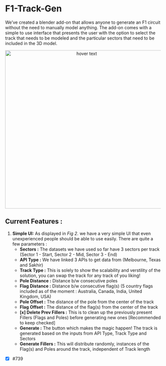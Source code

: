 # F1-Track-Gen
We’ve created a blender add-on that allows anyone to generate an F1 circuit without the need to manually model anything. The add-on comes with a simple to use interface that presents the user with the option to select the track that needs to be modeled and the particular sectors that need to be included in the 3D model.

<!-- Adding an image -->
<p align="center">
    <img src="https://yt3.ggpht.com/ytc/AKedOLSvLgntU68OOYUb-DPPQ48Bdh_tTDbhPBvXzXbc=s900-c-k-c0x00ffffff-no-rj" width="512" title="hover text"> 
</p>

## Current Features :
1. **Simple UI:**
As displayed in _Fig 2._ we have a very simple UI that even unexperienced people should be able to use easily. There are quite a few parameters :
    - **Sectors :** The datasets we have used so far have 3 sectors per track (Sector 1 - Start, Sector 2 - Mid, Sector 3 - End)
    - **API Type :** We have linked 3 APIs to get data from (Melbourne, Texas and Sakhir)
    - **Track Type :** This is solely to show the scalability and verstility of the solution, you can swap the track for any track of you liking!
    - **Pole Distance :** Distance b/w consecutive poles
    - **Flag Distance :** Distance b/w consecutive flag(s) (5 country flags included as of the moment : Australia, Canada, India, United Kingdom, USA)
    - **Pole Offset :** The distance of the pole from the center of the track
    - **Flag Offset :** The distance of the flag(s) from the center of the track
    - **[x] Delete Prev Fillers :** This is to clean up the previously present Fillers (Flags and Poles) before generating new ones [Recommended to keep checked]
    - **Generate :** The button which makes the magic happen! The track is generated based on the inputs from API Type, Track Type and Sectors
    - **Generate Fillers :** This will distribute randomly, instances of the Flag(s) and Poles around the track, independent of Track length
    
- [x] #739
